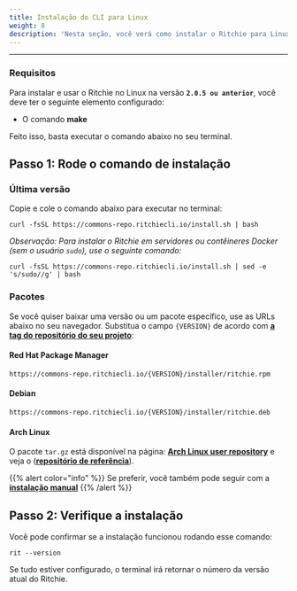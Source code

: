 ```yaml
---
title: Instalação do CLI para Linux
weight: 8
description: 'Nesta seção, você verá como instalar o Ritchie para Linux.'
---
```


---

### **Requisitos**

Para instalar e usar o Ritchie no Linux na versão **`2.0.5 ou anterior`**,  você deve ter o seguinte elemento configurado:

* O comando **make**

Feito isso, basta executar o comando abaixo no seu terminal.

## Passo 1: Rode o comando de instalação

### Última versão

Copie e cole o comando abaixo para executar no terminal:

```text
curl -fsSL https://commons-repo.ritchiecli.io/install.sh | bash
```

_Observação: Para instalar o Ritchie em servidores ou contêineres Docker (sem o usuário `sudo`), use o seguinte comando:_

```text
curl -fsSL https://commons-repo.ritchiecli.io/install.sh | sed -e 's/sudo//g' | bash
```

### Pacotes

Se você quiser baixar uma versão ou um pacote específico, use as URLs abaixo no seu navegador. Substitua o campo `{VERSION}` de acordo com [**a tag do repositório do seu projeto**](https://github.com/ZupIT/ritchie-cli/tags):

#### Red Hat Package Manager

```text
https://commons-repo.ritchiecli.io/{VERSION}/installer/ritchie.rpm
```

#### Debian

```text
https://commons-repo.ritchiecli.io/{VERSION}/installer/ritchie.deb
```

#### Arch Linux

O pacote `tar.gz` está disponível na página: [**Arch Linux user repository**](https://aur.archlinux.org/packages/ritchie-cli/) e veja o ([**repositório de referência**](https://github.com/avelino/ritchie-cli-archpack)).

{{% alert color="info" %}}
Se preferir, você também pode seguir com a [**instalação manual**](/pt-br/primeiros-passos/instalação-manual/)
{{% /alert %}}

## Passo 2: Verifique a instalação

Você pode confirmar se a instalação funcionou rodando esse comando:

```text
rit --version
```

Se tudo estiver configurado, o terminal irá retornar o número da versão atual do Ritchie.
